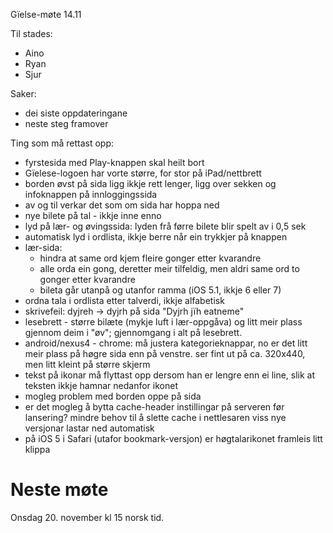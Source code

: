 Gïelse-møte 14.11

Til stades:
* Aino
* Ryan
* Sjur

Saker:
* dei siste oppdateringane
* neste steg framover

Ting som må rettast opp:
* fyrstesida med Play-knappen skal heilt bort
* Gïelese-logoen har vorte større, for stor på iPad/nettbrett
* borden øvst på sida ligg ikkje rett lenger, ligg over sekken og infoknappen
  på innloggingssida
* av og til verkar det som om sida har hoppa ned
* nye bilete på tal - ikkje inne enno
* lyd på lær- og øvingssida: lyden frå førre bilete blir spelt av i 0,5 sek
* automatisk lyd i ordlista, ikkje berre når ein trykkjer på knappen
* lær-sida:
    - hindra at same ord kjem fleire gonger etter kvarandre
    - alle orda ein gong, deretter meir tilfeldig, men aldri same ord to gonger
   etter kvarandre
    - bileta går utanpå og utanfor ramma (iOS 5.1, ikkje 6 eller 7)
* ordna tala i ordlista etter talverdi, ikkje alfabetisk
* skrivefeil: dyjreh -> dyjrh på sida "Dyjrh jïh eatneme"
* lesebrett - større bilæte (mykje luft i lær-oppgåva) og litt meir plass
  gjennom deim i "øv"; gjennomgang i alt på lesebrett.
* android/nexus4 - chrome: må justera kategorieknappar, no er det litt meir
  plass på høgre sida enn på venstre. ser fint ut på ca. 320x440, men litt
  kleint på større skjerm
* tekst på ikonar må flyttast opp dersom han er lengre enn ei line, slik at
  teksten ikkje hamnar nedanfor ikonet
* mogleg problem med borden oppe på sida
* er det mogleg å bytta cache-header instillingar på serveren før lansering?
  mindre behov til å slette cache i nettlesaren viss nye versjonar lastar ned
  automatisk
* på iOS 5 i Safari (utafor bookmark-versjon) er høgtalarikonet framleis litt
  klippa

# Neste møte

Onsdag 20. november kl 15 norsk tid.
